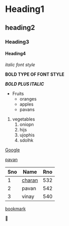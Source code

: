 # Heading1
## heading2
### Heading3
#### Heading4
*italic font style*

**BOLD TYPE OF FONT STYLE**

***BOLD PLUS ITALIC***

* Fruits
  * oranges
  * apples
  * pavans
 
 
 1. vegetables
    1. oniopn
    2. hijs
    3. ujophis
    4. sdolhk

 [Google](https://www.google.com/search?channel=fs&client=ubuntu&q=vrsec)
 
 
 [pavan](https://cdn.vox-cdn.com/thumbor/oFGuiTBJrDBPPz3G_C8ewGzq-dE=/1400x1400/filters:format(jpeg)/cdn.vox-cdn.com/assets/4867012/Macaca_nigra_self-portrait__rotated_and_cropped_.jpg)


Sno|Name|Rno
----|----|----
1|[charan](https://www.google.com/search?channel=fs&client=ubuntu&q=vrsec)|532
2|pavan|542
3|vinay|540

[bookmark](https://docs.github.com/en/github/writing-on-github/getting-started-with-writing-and-formatting-on-github/basic-writing-and-formatting-syntax)


:hear_no_evil:

